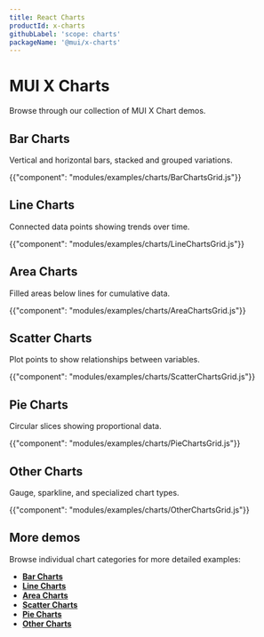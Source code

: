 ```yaml
---
title: React Charts
productId: x-charts
githubLabel: 'scope: charts'
packageName: '@mui/x-charts'
---
```


# MUI X Charts

<p class="description">Browse through our collection of MUI X Chart demos.</p>

## Bar Charts

Vertical and horizontal bars, stacked and grouped variations.

{{"component": "modules/examples/charts/BarChartsGrid.js"}}

## Line Charts

Connected data points showing trends over time.

{{"component": "modules/examples/charts/LineChartsGrid.js"}}

## Area Charts

Filled areas below lines for cumulative data.

{{"component": "modules/examples/charts/AreaChartsGrid.js"}}

## Scatter Charts

Plot points to show relationships between variables.

{{"component": "modules/examples/charts/ScatterChartsGrid.js"}}

## Pie Charts

Circular slices showing proportional data.

{{"component": "modules/examples/charts/PieChartsGrid.js"}}

## Other Charts

Gauge, sparkline, and specialized chart types.

{{"component": "modules/examples/charts/OtherChartsGrid.js"}}

## More demos

Browse individual chart categories for more detailed examples:

- **[Bar Charts](/x/react-charts/bar-demo/)**
- **[Line Charts](/x/react-charts/line-demo/)**
- **[Area Charts](/x/react-charts/areas-demo/)**
- **[Scatter Charts](/x/react-charts/scatter-demo/)**
- **[Pie Charts](/x/react-charts/pie-demo/)**
- **[Other Charts](/x/react-charts/gauge/)**
